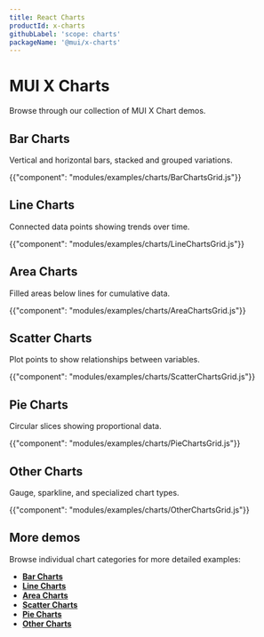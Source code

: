 ```yaml
---
title: React Charts
productId: x-charts
githubLabel: 'scope: charts'
packageName: '@mui/x-charts'
---
```


# MUI X Charts

<p class="description">Browse through our collection of MUI X Chart demos.</p>

## Bar Charts

Vertical and horizontal bars, stacked and grouped variations.

{{"component": "modules/examples/charts/BarChartsGrid.js"}}

## Line Charts

Connected data points showing trends over time.

{{"component": "modules/examples/charts/LineChartsGrid.js"}}

## Area Charts

Filled areas below lines for cumulative data.

{{"component": "modules/examples/charts/AreaChartsGrid.js"}}

## Scatter Charts

Plot points to show relationships between variables.

{{"component": "modules/examples/charts/ScatterChartsGrid.js"}}

## Pie Charts

Circular slices showing proportional data.

{{"component": "modules/examples/charts/PieChartsGrid.js"}}

## Other Charts

Gauge, sparkline, and specialized chart types.

{{"component": "modules/examples/charts/OtherChartsGrid.js"}}

## More demos

Browse individual chart categories for more detailed examples:

- **[Bar Charts](/x/react-charts/bar-demo/)**
- **[Line Charts](/x/react-charts/line-demo/)**
- **[Area Charts](/x/react-charts/areas-demo/)**
- **[Scatter Charts](/x/react-charts/scatter-demo/)**
- **[Pie Charts](/x/react-charts/pie-demo/)**
- **[Other Charts](/x/react-charts/gauge/)**
